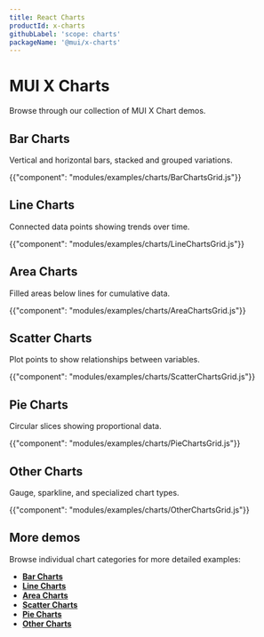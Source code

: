 ```yaml
---
title: React Charts
productId: x-charts
githubLabel: 'scope: charts'
packageName: '@mui/x-charts'
---
```


# MUI X Charts

<p class="description">Browse through our collection of MUI X Chart demos.</p>

## Bar Charts

Vertical and horizontal bars, stacked and grouped variations.

{{"component": "modules/examples/charts/BarChartsGrid.js"}}

## Line Charts

Connected data points showing trends over time.

{{"component": "modules/examples/charts/LineChartsGrid.js"}}

## Area Charts

Filled areas below lines for cumulative data.

{{"component": "modules/examples/charts/AreaChartsGrid.js"}}

## Scatter Charts

Plot points to show relationships between variables.

{{"component": "modules/examples/charts/ScatterChartsGrid.js"}}

## Pie Charts

Circular slices showing proportional data.

{{"component": "modules/examples/charts/PieChartsGrid.js"}}

## Other Charts

Gauge, sparkline, and specialized chart types.

{{"component": "modules/examples/charts/OtherChartsGrid.js"}}

## More demos

Browse individual chart categories for more detailed examples:

- **[Bar Charts](/x/react-charts/bar-demo/)**
- **[Line Charts](/x/react-charts/line-demo/)**
- **[Area Charts](/x/react-charts/areas-demo/)**
- **[Scatter Charts](/x/react-charts/scatter-demo/)**
- **[Pie Charts](/x/react-charts/pie-demo/)**
- **[Other Charts](/x/react-charts/gauge/)**
